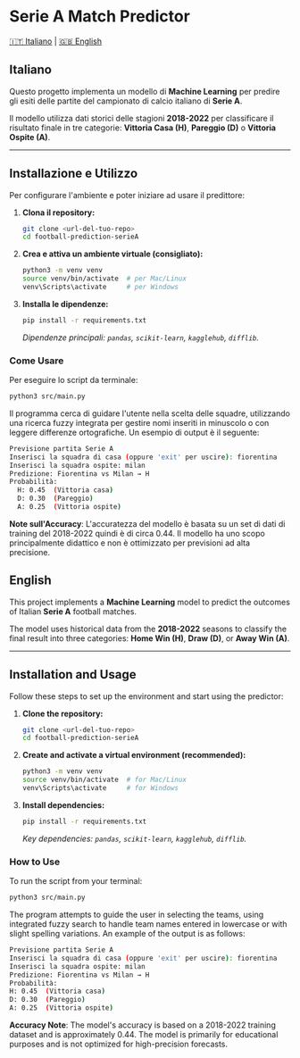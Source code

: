 # Serie A Match Predictor

[🇮🇹 Italiano](#italiano) | [🇬🇧 English](#english)

## Italiano

Questo progetto implementa un modello di **Machine Learning** per predire gli esiti delle partite del campionato di calcio italiano di **Serie A**.

Il modello utilizza dati storici delle stagioni **2018-2022** per classificare il risultato finale in tre categorie: **Vittoria Casa (H)**, **Pareggio (D)** o **Vittoria Ospite (A)**.

---

## Installazione e Utilizzo

Per configurare l'ambiente e poter iniziare ad usare il predittore:

1.  **Clona il repository:**

    ```bash
    git clone <url-del-tuo-repo>
    cd football-prediction-serieA
    ```

2.  **Crea e attiva un ambiente virtuale (consigliato):**

    ```bash
    python3 -m venv venv
    source venv/bin/activate  # per Mac/Linux
    venv\Scripts\activate     # per Windows
    ```

3.  **Installa le dipendenze:**
    ```bash
    pip install -r requirements.txt
    ```
    _Dipendenze principali: `pandas`, `scikit-learn`, `kagglehub`, `difflib`._

### Come Usare

Per eseguire lo script da terminale:

```bash
python3 src/main.py
```

Il programma cerca di guidare l'utente nella scelta delle squadre, utilizzando una ricerca fuzzy integrata per gestire nomi inseriti in minuscolo o con leggere differenze ortografiche.
Un esempio di output è il seguente:

```bash
Previsione partita Serie A
Inserisci la squadra di casa (oppure 'exit' per uscire): fiorentina
Inserisci la squadra ospite: milan
Predizione: Fiorentina vs Milan → H
Probabilità:
  H: 0.45  (Vittoria casa)
  D: 0.30  (Pareggio)
  A: 0.25  (Vittoria ospite)
```

**Note sull'Accuracy**: L'accuratezza del modello è basata su un set di dati di training del 2018-2022 quindi è di circa 0.44. Il modello ha uno scopo principalmente didattico e non è ottimizzato per previsioni ad alta precisione.

## English

This project implements a **Machine Learning** model to predict the outcomes of Italian **Serie A** football matches.

The model uses historical data from the **2018-2022** seasons to classify the final result into three categories: **Home Win (H)**, **Draw (D)**, or **Away Win (A)**.

---

## Installation and Usage

Follow these steps to set up the environment and start using the predictor:

1.  **Clone the repository:**

    ```bash
    git clone <url-del-tuo-repo>
    cd football-prediction-serieA
    ```

2.  **Create and activate a virtual environment (recommended):**

    ```bash
    python3 -m venv venv
    source venv/bin/activate  # for Mac/Linux
    venv\Scripts\activate     # for Windows
    ```

3.  **Install dependencies:**
    ```bash
    pip install -r requirements.txt
    ```
    _Key dependencies: `pandas`, `scikit-learn`, `kagglehub`, `difflib`._

### How to Use

To run the script from your terminal:

```bash
python3 src/main.py
```

The program attempts to guide the user in selecting the teams, using integrated fuzzy search to handle team names entered in lowercase or with slight spelling variations.
An example of the output is as follows:

```bash
Previsione partita Serie A
Inserisci la squadra di casa (oppure 'exit' per uscire): fiorentina
Inserisci la squadra ospite: milan
Predizione: Fiorentina vs Milan → H
Probabilità:
H: 0.45  (Vittoria casa)
D: 0.30  (Pareggio)
A: 0.25  (Vittoria ospite)
```

**Accuracy Note**: The model's accuracy is based on a 2018-2022 training dataset and is approximately 0.44. The model is primarily for educational purposes and is not optimized for high-precision forecasts.
